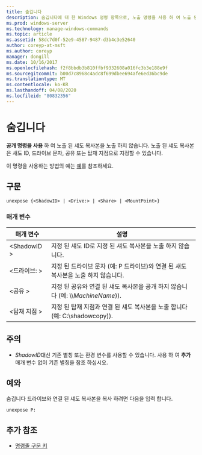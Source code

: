 ```yaml
---
title: 숨깁니다
description: 숨깁니다에 대 한 Windows 명령 항목으로, 노출 명령을 사용 하 여 노출 된 섀도 복사본을 노출 하지 않습니다.
ms.prod: windows-server
ms.technology: manage-windows-commands
ms.topic: article
ms.assetid: 58dc7d0f-52e9-4587-9487-d3b4c3e52640
author: coreyp-at-msft
ms.author: coreyp
manager: dongill
ms.date: 10/16/2017
ms.openlocfilehash: f2f8bbdb3b810ffbf9332608a016fc3b3e188e9f
ms.sourcegitcommit: b00d7c8968c4adc8f699dbee694afe6ed36bc9de
ms.translationtype: MT
ms.contentlocale: ko-KR
ms.lasthandoff: 04/08/2020
ms.locfileid: "80832356"
---
```

# <a name="unexpose"></a>숨깁니다

**공개 명령을 사용** 하 여 노출 된 섀도 복사본을 노출 하지 않습니다. 노출 된 섀도 복사본은 섀도 ID, 드라이브 문자, 공유 또는 탑재 지점으로 지정할 수 있습니다.

이 명령을 사용하는 방법의 예는 [예](#BKMK_examples)를 참조하세요.

## <a name="syntax"></a>구문

```
unexpose {<ShadowID> | <Drive:> | <Share> | <MountPoint>}
```

### <a name="parameters"></a>매개 변수

|매개 변수|설명|
|---------|-----------|
|\<ShadowID >|지정 된 섀도 ID로 지정 된 섀도 복사본을 노출 하지 않습니다.|
|\<드라이브: >|지정 된 드라이브 문자 (예: P 드라이브)와 연결 된 섀도 복사본을 노출 하지 않습니다.|
|\<공유 >|지정 된 공유와 연결 된 섀도 복사본을 공개 하지 않습니다 (예: \\\\*MachineName*\)).|
|\<탑재 지점 >|지정 된 탑재 지점과 연결 된 섀도 복사본을 노출 합니다 (예: C:\shadowcopy\)).|

## <a name="remarks"></a>주의

-   *ShadowID*대신 기존 별칭 또는 환경 변수를 사용할 수 있습니다. 사용 하 여 **추가** 매개 변수 없이 기존 별칭을 참조 하십시오.

## <a name="examples"></a><a name=BKMK_examples></a>예와

숨깁니다 드라이브와 연결 된 섀도 복사본을 복사 하려면 다음을 입력 합니다.
```
unexpose P:
```

## <a name="additional-references"></a>추가 참조

- [명령줄 구문 키](command-line-syntax-key.md)